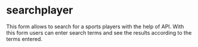 # searchplayer
This form allows to search for a sports players with the help of API.  With this form users can enter search terms and see the results according to the terms entered.
